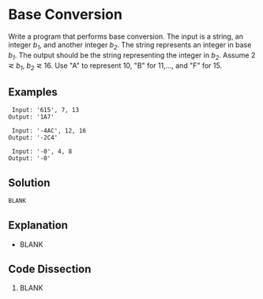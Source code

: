 # Base Conversion
Write a program that performs base conversion. The input is a string, an integer _b<sub>1</sub>_, and another integer _b<sub>2</sub>_. The string represents an integer in base _b<sub>1</sub>_. The output should be the string representing the integer in _b<sub>2</sub>_. Assume 2 &#8924; _b<sub>1</sub>_, _b<sub>2</sub>_ &#8924; 16. Use "A" to represent 10, "B" for 11,..., and "F" for 15.  
  
## Examples
```
 Input: '615', 7, 13
Output: '1A7'

 Input: '-4AC', 12, 16
Output: '-2C4'

 Input: '-0', 4, 8
Output: '-0'
```
  
## Solution
```python
BLANK
```
  
## Explanation
* BLANK  
  
## Code Dissection
1. BLANK  